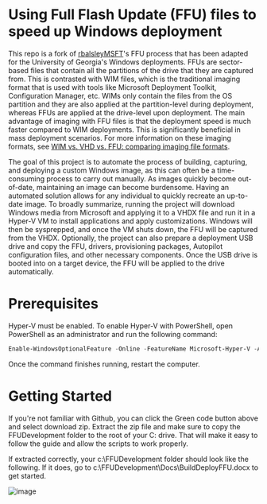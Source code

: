 # Using Full Flash Update (FFU) files to speed up Windows deployment

This repo is a fork of [rbalsleyMSFT](https://github.com/rbalsleymsft/FFU)'s FFU process that has been adapted for the University of Georgia's Windows deployments. FFUs are sector-based files that contain all the partitions of the drive that they are captured from. This is contrasted with WIM files, which is the traditional imaging format that is used with tools like Microsoft Deployment Toolkit, Configuration Manager, etc. WIMs only contain the files from the OS partition and they are also applied at the partition-level during deployment, whereas FFUs are applied at the drive-level upon deployment. The main advantage of imaging with FFU files is that the deployment speed is much faster compared to WIM deployments. This is significantly beneficial in mass deployment scenarios. For more information on these imaging formats, see [WIM vs. VHD vs. FFU: comparing imaging file formats](https://learn.microsoft.com/en-us/windows-hardware/manufacture/desktop/wim-vs-ffu-image-file-formats?view=windows-11).

The goal of this project is to automate the process of building, capturing, and deploying a custom Windows image, as this can often be a time-consuming process to carry out manually. As images quickly become out-of-date, maintaining an image can become burdensome. Having an automated solution allows for any individual to quickly recreate an up-to-date image. To broadly summarize, running the project will download Windows media from Microsoft and applying it to a VHDX file and run it in a Hyper-V VM to install applications and apply customizations. Windows will then be sysprepped, and once the VM shuts down, the FFU will be captured from the VHDX. Optionally, the project can also prepare a deployment USB drive and copy the FFU, drivers, provisioning packages, Autopilot configuration files, and other necessary components. Once the USB drive is booted into on a target device, the FFU will be applied to the drive automatically.

# Prerequisites

Hyper-V must be enabled. To enable Hyper-V with PowerShell, open PowerShell as an administrator and run the following command:
```ps1
Enable-WindowsOptionalFeature -Online -FeatureName Microsoft-Hyper-V -All
```

Once the command finishes running, restart the computer.

# Getting Started

If you're not familiar with Github, you can click the Green code button above and select download zip. Extract the zip file and make sure to copy the FFUDevelopment folder to the root of your C: drive. That will make it easy to follow the guide and allow the scripts to work properly.

If extracted correctly, your c:\FFUDevelopment folder should look like the following. If it does, go to c:\FFUDevelopment\Docs\BuildDeployFFU.docx to get started.

![image](https://github.com/rbalsleyMSFT/FFU/assets/53497092/5400a203-9c2e-42b2-b24c-ab8dfd922ba1)
